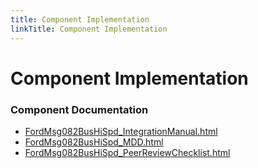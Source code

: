 ```yaml
---
title: Component Implementation
linkTitle: Component Implementation
---
```


# Component Implementation
### Component Documentation

- [FordMsg082BusHiSpd_IntegrationManual.html](doc/FordMsg082BusHiSpd_IntegrationManual.html)
- [FordMsg082BusHiSpd_MDD.html](doc/FordMsg082BusHiSpd_MDD.html)
- [FordMsg082BusHiSpd_PeerReviewChecklist.html](doc/FordMsg082BusHiSpd_PeerReviewChecklist.html)

